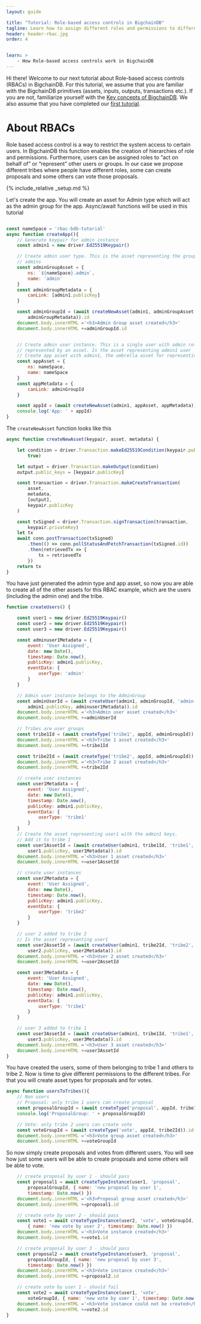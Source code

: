 ```yaml
---
layout: guide

title: "Tutorial: Role-based access controls in BigchainDB"
tagline: Learn how to assign different roles and permissions to different user types in BigchainDB
header: header-rbac.jpg
order: 4


learn: >
    - How Role-based access controls work in BigchainDB
---
```


Hi there! Welcome to our next tutorial about Role-based access controls (RBACs) in BigchainDB. For this tutorial, we assume that you are familiar with the BigchainDB primitives (assets, inputs, outputs, transactions etc.). If you are not, familiarize yourself with the [Key concepts of BigchainDB](../key-concepts-of-bigchaindb/). We also assume that you have completed our [first tutorial](../tutorial-car-telemetry-app/).

# About RBACs
Role based access control is a way to restrict the system access to certain users. In BigchainDB this function enables the creation of hierarchies of role and permissions. Furthermore, users can be assigned roles to “act on behalf of” or “represent” other users or groups.
In our case we propose different tribes where people have different roles, some can create proposals and some others can vote those proposals.


{% include_relative _setup.md %}



Let's create the app. You will create an asset for Admin type which will act as the admin group for the app. Async/await functions will be used in this tutorial

```js

const nameSpace = 'rbac-bdb-tutorial'
async function createApp(){
    // Generate keypair for admin instance
    const admin1 = new driver.Ed25519Keypair()

    // Create admin user type. This is the asset representing the group of
    // admins
    const adminGroupAsset = {
        ns: `${nameSpace}.admin`,
        name: 'admin'
    }
    const adminGroupMetadata = {
        canLink: [admin1.publicKey]
    }

    const adminGroupId = (await createNewAsset(admin1, adminGroupAsset,
        adminGroupMetadata)).id
    document.body.innerHTML ='<h3>Admin Group asset created</h3>'
    document.body.innerHTML +=adminGroupId.id


    // Create admin user instance. This is a single user with admin role
    // represented by an asset. Is the asset representing admin1 user
    // Create app asset with admin1, the umbrella asset for representing the app
    const appAsset = {
        ns: nameSpace,
        name: nameSpace
    }
    const appMetadata = {
        canLink: adminGroupId
    }

    const appId = (await createNewAsset(admin1, appAsset, appMetadata)).id
    console.log('App: ' + appId)
}
```

The `createNewAsset` function looks like this
```js
async function createNewAsset(keypair, asset, metadata) {

    let condition = driver.Transaction.makeEd25519Condition(keypair.publicKey,
        true)

    let output = driver.Transaction.makeOutput(condition)
    output.public_keys = [keypair.publicKey]

    const transaction = driver.Transaction.makeCreateTransaction(
        asset,
        metadata,
        [output],
        keypair.publicKey
    )

    const txSigned = driver.Transaction.signTransaction(transaction,
        keypair.privateKey)
    let tx
    await conn.postTransaction(txSigned)
        .then(() => conn.pollStatusAndFetchTransaction(txSigned.id))
        .then(retrievedTx => {
            tx = retrievedTx
        })
    return tx
}
```

You have just generated the admin type and app asset, so now you are able to create all of the other assets for this RBAC example, which are the users (including the admin one) and the tribe.

```js
function createUsers() {

    const user1 = new driver.Ed25519Keypair()
    const user2 = new driver.Ed25519Keypair()
    const user3 = new driver.Ed25519Keypair()

    const adminuser1Metadata = {
        event: 'User Assigned',
        date: new Date(),
        timestamp: Date.now(),
        publicKey: admin1.publicKey,
        eventData: {
            userType: 'admin'
        }
    }

    // Admin user instance belongs to the AdminGroup
    const adminUserId = (await createUser(admin1, adminGroupId, 'admin',
        admin1.publicKey, adminuser1Metadata)).id
    document.body.innerHTML ='<h3>Admin user asset created</h3>'
    document.body.innerHTML +=adminUserId

    // Tribes are user groups
    const tribe1Id = (await createType('tribe1', appId, adminGroupId)).id
    document.body.innerHTML ='<h3>Tribe 1 asset created</h3>'
    document.body.innerHTML +=tribe1Id

    const tribe2Id = (await createType('tribe2', appId, adminGroupId)).id
    document.body.innerHTML ='<h3>Tribe 2 asset created</h3>'
    document.body.innerHTML +=tribe2Id

    // create user instances
    const user1Metadata = {
        event: 'User Assigned',
        date: new Date(),
        timestamp: Date.now(),
        publicKey: admin1.publicKey,
        eventData: {
            userType: 'tribe1'
        }
    }
    // Create the asset representing user1 with the admin1 keys.
    // Add it to tribe 1
    const user1AssetId = (await createUser(admin1, tribe1Id, 'tribe1',
        user1.publicKey, user1Metadata)).id
    document.body.innerHTML ='<h3>User 1 asset created</h3>'
    document.body.innerHTML +=user1AssetId

    // create user instances
    const user2Metadata = {
        event: 'User Assigned',
        date: new Date(),
        timestamp: Date.now(),
        publicKey: admin1.publicKey,
        eventData: {
            userType: 'tribe2'
        }
    }

    // user 2 added to tribe 2
    // Is the asset representing user1
    const user2AssetId = (await createUser(admin1, tribe2Id, 'tribe2',
        user2.publicKey, user2Metadata)).id
    document.body.innerHTML ='<h3>User 2 asset created</h3>'
    document.body.innerHTML +=user2AssetId

    const user3Metadata = {
        event: 'User Assigned',
        date: new Date(),
        timestamp: Date.now(),
        publicKey: admin1.publicKey,
        eventData: {
            userType: 'tribe1'
        }
    }

    // user 3 added to tribe 1
    const user3AssetId = (await createUser(admin1, tribe1Id, 'tribe1',
        user3.publicKey, user3Metadata)).id
    document.body.innerHTML ='<h3>User 3 asset created</h3>'
    document.body.innerHTML +=user3AssetId
}
```

You have created the users, some of them belonging to tribe 1 and others to tribe 2. Now is time to give different permissions to the different tribes. For that you will create asset types for proposals and for votes.

```js
async function usersToTribes(){
    // Non users
    // Proposal: only tribe 1 users can create proposal
    const proposalGroupId = (await createType('proposal', appId, tribe1Id)).id
    console.log('ProposalGroup: ' + proposalGroupId)

    // Vote: only tribe 2 users can create vote
    const voteGroupId = (await createType('vote', appId, tribe2Id)).id
    document.body.innerHTML ='<h3>Vote group asset created</h3>'
    document.body.innerHTML +=voteGroupId
```


So now simply create proposals and votes from different users. You will see how just some users will be able to create proposals and some others will be able to vote.
```js
    // create proposal by user 1 - should pass
    const proposal1 = await createTypeInstance(user1, 'proposal',
        proposalGroupId, { name: 'new proposal by user 1',
        timestamp: Date.now() })
    document.body.innerHTML ='<h3>Proposal group asset created</h3>'
    document.body.innerHTML +=proposal1.id

    // create vote by user 2 - should pass
    const vote1 = await createTypeInstance(user2, 'vote', voteGroupId,
        { name: 'new vote by user 2', timestamp: Date.now() })
    document.body.innerHTML ='<h3>Vote instance created</h3>'
    document.body.innerHTML +=vote1.id

    // create proposal by user 3 - should pass
    const proposal2 = await createTypeInstance(user3, 'proposal',
        proposalGroupId, { name: 'new proposal by user 3',
        timestamp: Date.now() })
    document.body.innerHTML ='<h3>Vote instance created</h3>'
    document.body.innerHTML +=proposal2.id

    // create vote by user 1 - should fail
    const vote2 = await createTypeInstance(user1, 'vote',
        voteGroupId, { name: 'new vote by user 1', timestamp: Date.now() })
    document.body.innerHTML ='<h3>Vote instance could not be created</h3>'
    document.body.innerHTML +=vote2.id
}
```
